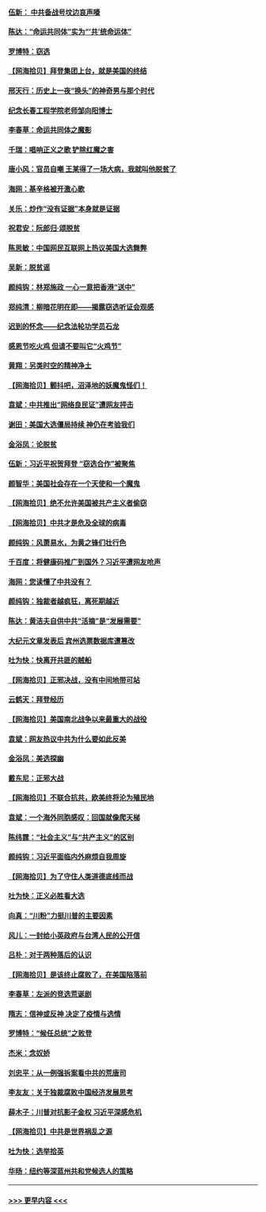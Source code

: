 #### [伍新： 中共备战号坟边哀声嚎](../pages/nsc993/n12593086.md?t=12040602) 
#### [陈达：“命运共同体”实为“‘共’统命运体”](../pages/nsc993/n12590865.md?t=12040602) 
#### [罗博特：窃选](../pages/nsc993/n12590619.md?t=12040602) 
#### [【网海拾贝】拜登集团上台，就是美国的终结](../pages/nsc993/n12589725.md?t=12040602) 
#### [邢天行：历史上一夜“换头”的神奇男与那个时代](../pages/nsc993/n12589424.md?t=12040602) 
#### [纪念长春工程学院老师邹向阳博士](../pages/nsc993/n12585390.md?t=12040602) 
#### [李春草：命运共同体之魔影](../pages/nsc993/n12585026.md?t=12040602) 
#### [千瑞：唱响正义之歌 铲除红魔之害](../pages/nsc993/n12585002.md?t=12040602) 
#### [唐小风：官员自嘲 王某得了一场大病，我就叫他脱贫了](../pages/nsc993/n12584981.md?t=12040602) 
#### [海网：基辛格被开激心歌](../pages/nsc993/n12584946.md?t=12040602) 
#### [关乐：炒作“没有证据”本身就是证据](../pages/nsc993/n12583146.md?t=12040602) 
#### [祝君安：阮郎归‧颂脱贫](../pages/nsc993/n12583119.md?t=12040602) 
#### [陈思敏：中国网民互联网上热议美国大选舞弊](../pages/nsc993/n12582845.md?t=12040602) 
#### [吴新：脱贫谣](../pages/nsc993/n12580839.md?t=12040602) 
#### [颜纯钩：林郑施政 一心一意把香港“送中”](../pages/nsc993/n12580805.md?t=12040602) 
#### [郑纯清：柳暗花明在即——揭露窃选听证会观感](../pages/nsc993/n12580795.md?t=12040602) 
#### [迟到的怀念——纪念法轮功学员石龙](../pages/nsc993/n12580245.md?t=12040602) 
#### [感恩节吃火鸡  但请不要叫它“火鸡节”](../pages/nsc993/n12580252.md?t=12040602) 
#### [黄翔：另类时空的精神净土](../pages/nsc993/n12578638.md?t=12040602) 
#### [【网海拾贝】颤抖吧，沼泽地的妖魔鬼怪们！](../pages/nsc993/n12578552.md?t=12040602) 
#### [袁斌：中共推出“网络良民证”遭网友抨击](../pages/nsc993/n12578511.md?t=12040602) 
#### [谢田：美国大选僵局持续 神仍在考验我们](../pages/nsc993/n12577432.md?t=12040602) 
#### [金浴凤：论脱贫](../pages/nsc993/n12576386.md?t=12040602) 
#### [伍新：习近平祝贺拜登 “窃选合作”被聚焦](../pages/nsc993/n12576358.md?t=12040602) 
#### [颜智华：美国社会存在一个天使和一个魔鬼](../pages/nsc993/n12574299.md?t=12040602) 
#### [【网海拾贝】绝不允许美国被共产主义者偷窃](../pages/nsc993/n12573396.md?t=12040602) 
#### [【网海拾贝】中共才是危及全球的病毒](../pages/nsc993/n12571204.md?t=12040602) 
#### [颜纯钩：风萧易水，为黄之锋们壮行色](../pages/nsc993/n12571487.md?t=12040602) 
#### [千百度：将健康码推广到国外？习近平遭网友呛声](../pages/nsc993/n12570808.md?t=12040602) 
#### [海网：您读懂了中共没有？](../pages/nsc993/n12570487.md?t=12040602) 
#### [颜纯钩：独裁者越疯狂，离死期越近](../pages/nsc993/n12569055.md?t=12040602) 
#### [陈达：黄洁夫自供中共“活摘”是“发展需要”](../pages/nsc993/n12568541.md?t=12040602) 
#### [大纪元文章发表后 宾州选票数据库遭篡改](../pages/nsc993/n12568105.md?t=12040602) 
#### [吐为快：快离开共匪的贼船](../pages/nsc993/n12568462.md?t=12040602) 
#### [【网海拾贝】正邪决战，没有中间地带可站](../pages/nsc993/n12568439.md?t=12040602) 
#### [云鹤天：拜登经历](../pages/nsc993/n12567294.md?t=12040602) 
#### [【网海拾贝】美国南北战争以来最重大的战役](../pages/nsc993/n12567247.md?t=12040602) 
#### [袁斌：网友热议中共为什么要如此反美](../pages/nsc993/n12567162.md?t=12040602) 
#### [金浴凤：美选探幽](../pages/nsc993/n12567147.md?t=12040602) 
#### [戴东尼：正邪大战](../pages/nsc993/n12567033.md?t=12040602) 
#### [【网海拾贝】不联合抗共，欧美终将沦为殖民地](../pages/nsc993/n12565068.md?t=12040602) 
#### [袁斌：一个海外同胞感叹：回国就像爬天梯](../pages/nsc993/n12564986.md?t=12040602) 
#### [陈纬霆：“社会主义”与“共产主义”的区别](../pages/nsc993/n12562417.md?t=12040602) 
#### [颜纯钩：习近平面临内外麻烦自我周旋](../pages/nsc993/n12563356.md?t=12040602) 
#### [【网海拾贝】为了守住人类道德底线而战](../pages/nsc993/n12562542.md?t=12040602) 
#### [吐为快：正义必胜看大选](../pages/nsc993/n12561967.md?t=12040602) 
#### [向真：“川粉”力挺川普的主要因素](../pages/nsc993/n12560774.md?t=12040602) 
#### [风儿：一封给小英政府与台湾人民的公开信](../pages/nsc993/n12560581.md?t=12040602) 
#### [吕朴：对于两种落后的认识](../pages/nsc993/n12560492.md?t=12040602) 
#### [【网海拾贝】是该终止腐败了，在美国陷落前](../pages/nsc993/n12559936.md?t=12040602) 
#### [李春草：左派的竞选荒诞剧](../pages/nsc993/n12558380.md?t=12040602) 
#### [隋志：信神或反神 决定了疫情与选情](../pages/nsc993/n12558255.md?t=12040602) 
#### [罗博特：“候任总统”之败登](../pages/nsc993/n12558189.md?t=12040602) 
#### [杰米：念奴娇](../pages/nsc993/n12558174.md?t=12040602) 
#### [刘忠平：从一例强拆案看中共的荒唐司](../pages/nsc993/n12558036.md?t=12040602) 
#### [李友友：关于独裁腐败中国经济发展思考](../pages/nsc993/n12558004.md?t=12040602) 
#### [薛木子：川普对抗影子金权 习近平深感危机](../pages/nsc993/n12557342.md?t=12040602) 
#### [【网海拾贝】中共是世界祸乱之源](../pages/nsc993/n12555353.md?t=12040602) 
#### [吐为快：选举拾英](../pages/nsc993/n12555041.md?t=12040602) 
#### [华旸：纽约等深蓝州共和党候选人的策略](../pages/nsc993/n12554309.md?t=12040602) 

----
#### [ >>> 更早内容 <<< ](../indexes/nsc993-earlier.md)
